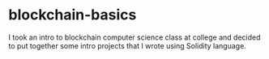 # blockchain-basics

I took an intro to blockchain computer science class at college and decided to put together some intro projects that I wrote using Solidity language. 
